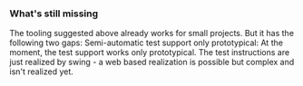 ### What's still missing
The tooling suggested above already works for small projects. But it has the following two gaps:
Semi-automatic test support only prototypical: At the moment, the test support works only prototypical. 
The test instructions are just realized by swing - a web based realization is possible but complex and isn't realized yet.